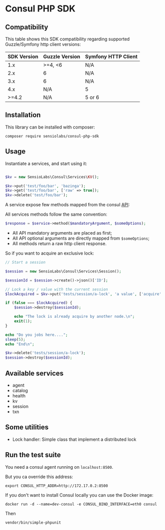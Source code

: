 # Consul PHP SDK

## Compatibility

This table shows this SDK compatibility regarding supported Guzzle/Symfony http client versions:

| SDK Version | Guzzle Version | Symfony HTTP Client |
| ----------- | -------------- | ------------------- |
| 1.x         | >=4, <6        | N/A                 |
| 2.x         | 6              | N/A                 |
| 3.x         | 6              | N/A                 |
| 4.x         | N/A            | 5                   |
| >=4.2       | N/A            | 5 or 6              |

## Installation

This library can be installed with composer:

    composer require sensiolabs/consul-php-sdk

## Usage

Instantiate a services, and start using it:


```php

$kv = new SensioLabs\Consul\Services\KV();

$kv->put('test/foo/bar', 'bazinga');
$kv->get('test/foo/bar', ['raw' => true]);
$kv->delete('test/foo/bar');
```

A service expose few methods mapped from the consul [API](https://consul.io/docs/agent/http.html):

All services methods follow the same convention:

```php
$response = $service->method($mandatoryArgument, $someOptions);
```

* All API mandatory arguments are placed as first;
* All API optional arguments are directly mapped from `$someOptions`;
* All methods return a raw http client response.

So if you want to acquire an exclusive lock:

```php
// Start a session

$session = new SensioLabs\Consul\Services\Session();

$sessionId = $session->create()->json()['ID'];

// Lock a key / value with the current session
$lockAcquired = $kv->put('tests/session/a-lock', 'a value', ['acquire' => $sessionId])->json();

if (false === $lockAcquired) {
    $session->destroy($sessionId);

    echo "The lock is already acquire by another node.\n";
    exit(1);
}

echo "Do you jobs here....";
sleep(5);
echo "End\n";

$kv->delete('tests/session/a-lock');
$session->destroy($sessionId);
```

## Available services

* agent
* catalog
* health
* kv
* session
* txn

## Some utilities

* Lock handler: Simple class that implement a distributed lock

## Run the test suite

You need a consul agent running on `localhost:8500`.

But you ca override this address:

```
export CONSUL_HTTP_ADDR=http://172.17.0.2:8500
```

If you don't want to install Consul locally you can use the Docker image:

```
docker run -d --name=dev-consul -e CONSUL_BIND_INTERFACE=eth0 consul
```

Then

```
vendor/bin/simple-phpunit
```
